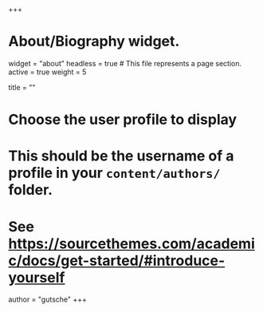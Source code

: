 +++
# About/Biography widget.
widget = "about"
headless = true  # This file represents a page section.
active = true
weight = 5

title = ""

# Choose the user profile to display
# This should be the username of a profile in your `content/authors/` folder.
# See https://sourcethemes.com/academic/docs/get-started/#introduce-yourself
author = "gutsche"
+++
